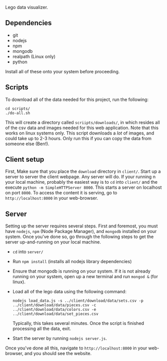Lego data visualizer.

## Dependencies

- git
- nodejs
- npm
- mongodb
- realpath (Linux only)
- python

Install all of these onto your system before proceeding.

## Scripts

To download all of the data needed for this project, run the following:

```
cd scripts/
./do-all.sh
```

This will create a directory called `scriipts/downloads/`, in which resides all of the csv data
and images needed for this web application. Note that this works on linux systems only. This script 
downloads a _lot_ of images, and could take up to 2-3 hours. Only run this if you can copy the data 
from someone else (Ben!). 

## Client setup

First, Make sure that you place the `download` directory in `client/`.
Start up a server to server the client webpage. Any server will do. If your running n your local 
machine, probably the easiest way is to `cd` into `client/` and the execute 
`python -m SimpleHTTPServer 8000`. This starts a server on localhost on port `8000`. To access the
content it is serving, go to `http://localhost:8000` in your web-browser.

## Server

Setting up the server requires several steps. First and foremost, you must have `nodejs`, `npm` 
(Node Package Manager), and `mongodb` installed on your system. Once you've done so, go through 
the following steps to get the server up-and-running on your local machine.

- `cd` into `server/`
- Run `npm install` (installs all nodejs library dependencies)
- Ensure that mongodb is running on your system. If it is not already running on your system, 
  open up a new terminal and run `mongod &` (for linux). 
- Load all of the lego data using the following command:

  ```
  nodejs load_data.js -s ../client/download/data/sets.csv -p ../client/download/data/pieces.csv -c ../client/download/data/colors.csv -e ../client/download/data/set_pieces.csv
  ```

  Typically, this takes several minutes. Once the script is finished processing all the data, exit.

- Start the server by running `nodejs server.js`.

Once you've done all this, navigate to `http://localhost:8000` in your web-browser, and you
should see the website.
